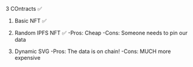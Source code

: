 3 COntracts ✅

1. Basic NFT ✅
2. Random IPFS NFT ✅
   -Pros: Cheap
   -Cons: Someone needs to pin our data

3. Dynamic SVG
   -Pros: The data is on chain!
   -Cons: MUCH more expensive
